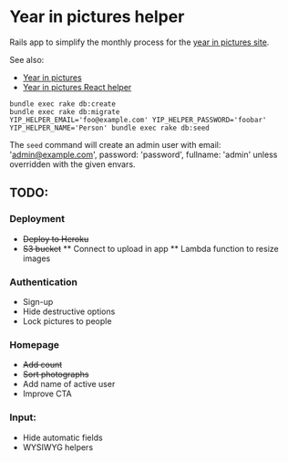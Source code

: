 # Year in pictures helper

Rails app to simplify the monthly process for the [year in pictures site](https://www.theyearinpictures.co.uk/).

See also:

* [Year in pictures](https://github.com/tomnatt/year-in-pictures)
* [Year in pictures React helper](https://github.com/tomnatt/year-in-pictures-helper)

```
bundle exec rake db:create
bundle exec rake db:migrate
YIP_HELPER_EMAIL='foo@example.com' YIP_HELPER_PASSWORD='foobar' YIP_HELPER_NAME='Person' bundle exec rake db:seed
```

The `seed` command will create an admin user with email: 'admin@example.com', password: 'password', fullname: 'admin' unless overridden with the given envars.

## TODO:

### Deployment
* ~~Deploy to Heroku~~
* ~~S3 bucket~~
** Connect to upload in app
** Lambda function to resize images

### Authentication
* Sign-up
* Hide destructive options
* Lock pictures to people

### Homepage
* ~~Add count~~
* ~~Sort photographs~~
* Add name of active user
* Improve CTA

### Input:
* Hide automatic fields
* WYSIWYG helpers

